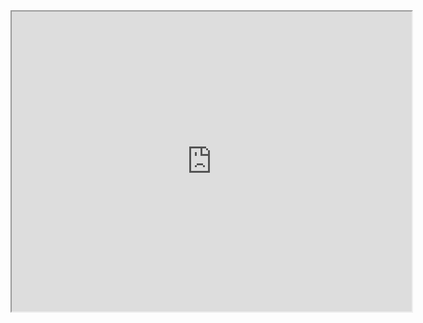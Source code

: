 <iframe src="https://www.google.com/maps/d/u/0/embed?mid=15xd5984YmkQadG51voR4FeucDny09eMB&ehbc=2E312F" width="640" height="480"></iframe>
 
